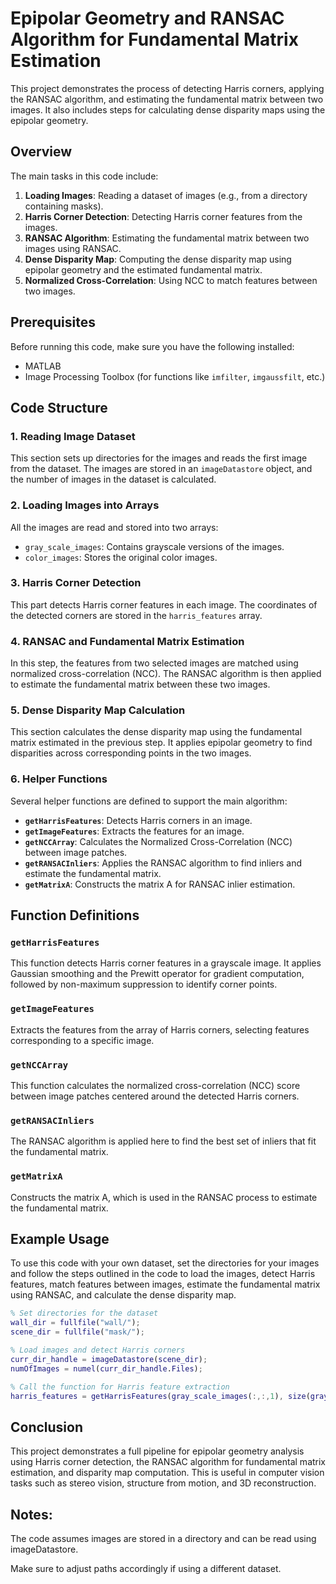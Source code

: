 # Epipolar Geometry and RANSAC Algorithm for Fundamental Matrix Estimation

This project demonstrates the process of detecting Harris corners, applying the RANSAC algorithm, and estimating the fundamental matrix between two images. It also includes steps for calculating dense disparity maps using the epipolar geometry.

## Overview

The main tasks in this code include:
1. **Loading Images**: Reading a dataset of images (e.g., from a directory containing masks).
2. **Harris Corner Detection**: Detecting Harris corner features from the images.
3. **RANSAC Algorithm**: Estimating the fundamental matrix between two images using RANSAC.
4. **Dense Disparity Map**: Computing the dense disparity map using epipolar geometry and the estimated fundamental matrix.
5. **Normalized Cross-Correlation**: Using NCC to match features between two images.

## Prerequisites

Before running this code, make sure you have the following installed:
- MATLAB
- Image Processing Toolbox (for functions like `imfilter`, `imgaussfilt`, etc.)

## Code Structure

### 1. **Reading Image Dataset**

This section sets up directories for the images and reads the first image from the dataset. The images are stored in an `imageDatastore` object, and the number of images in the dataset is calculated.

### 2. **Loading Images into Arrays**

All the images are read and stored into two arrays:
- `gray_scale_images`: Contains grayscale versions of the images.
- `color_images`: Stores the original color images.

### 3. **Harris Corner Detection**

This part detects Harris corner features in each image. The coordinates of the detected corners are stored in the `harris_features` array.

### 4. **RANSAC and Fundamental Matrix Estimation**

In this step, the features from two selected images are matched using normalized cross-correlation (NCC). The RANSAC algorithm is then applied to estimate the fundamental matrix between these two images.

### 5. **Dense Disparity Map Calculation**

This section calculates the dense disparity map using the fundamental matrix estimated in the previous step. It applies epipolar geometry to find disparities across corresponding points in the two images.

### 6. **Helper Functions**

Several helper functions are defined to support the main algorithm:

- **`getHarrisFeatures`**: Detects Harris corners in an image.
- **`getImageFeatures`**: Extracts the features for an image.
- **`getNCCArray`**: Calculates the Normalized Cross-Correlation (NCC) between image patches.
- **`getRANSACInliers`**: Applies the RANSAC algorithm to find inliers and estimate the fundamental matrix.
- **`getMatrixA`**: Constructs the matrix A for RANSAC inlier estimation.

## Function Definitions

### `getHarrisFeatures`

This function detects Harris corner features in a grayscale image. It applies Gaussian smoothing and the Prewitt operator for gradient computation, followed by non-maximum suppression to identify corner points.

### `getImageFeatures`

Extracts the features from the array of Harris corners, selecting features corresponding to a specific image.

### `getNCCArray`

This function calculates the normalized cross-correlation (NCC) score between image patches centered around the detected Harris corners.

### `getRANSACInliers`

The RANSAC algorithm is applied here to find the best set of inliers that fit the fundamental matrix.

### `getMatrixA`

Constructs the matrix A, which is used in the RANSAC process to estimate the fundamental matrix.

## Example Usage

To use this code with your own dataset, set the directories for your images and follow the steps outlined in the code to load the images, detect Harris features, match features between images, estimate the fundamental matrix using RANSAC, and calculate the dense disparity map.

```matlab
% Set directories for the dataset
wall_dir = fullfile("wall/");
scene_dir = fullfile("mask/");

% Load images and detect Harris corners
curr_dir_handle = imageDatastore(scene_dir);
numOfImages = numel(curr_dir_handle.Files);

% Call the function for Harris feature extraction
harris_features = getHarrisFeatures(gray_scale_images(:,:,1), size(gray_scale_images(:,:,1)), 1.5, 21000, 0.04, 1);
```

## Conclusion
This project demonstrates a full pipeline for epipolar geometry analysis using Harris corner detection, the RANSAC algorithm for fundamental matrix estimation, and disparity map computation. This is useful in computer vision tasks such as stereo vision, structure from motion, and 3D reconstruction.

## Notes:
The code assumes images are stored in a directory and can be read using imageDatastore.

Make sure to adjust paths accordingly if using a different dataset.


